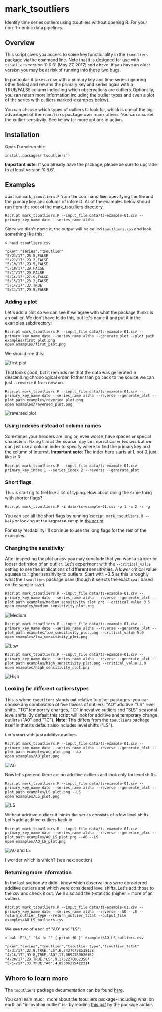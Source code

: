 # mark_tsoutliers
Identify time series outliers using tsoutliers without opening R. For your non-R-centric data pipelines.


## Overview

This script gives you access to some key functionality in the `tsoutliers` package via the command line. Note that it is designed for use with `tsoutliers` version '0.6.6' (May 27, 2017) and above. If you have an older version you may be at risk of running into [these](https://stats.stackexchange.com/questions/281921/na-causes-missed-outliers-with-tso-in-tsoutliers-package) [two](https://stackoverflow.com/questions/44191499/tso-function-in-tsoutliers-fails-with-message-about-xreg-colnames) bugs.

In particular, it takes a csv with a primary key and time series (ignoring other fields) and returns the primary key and series again with a TRUE/FALSE column indicating which observations are outliers. Optionally, you can return more information including the outlier types and even a plot of the series with outliers marked (examples below).

You can choose which types of outliers to look for, which is one of the big advantages of the `tsoutliers` package over many others. You can also set the outlier sensitivity. See below for more options in action.

## Installation

Open R and run this:

```
install.packages('tsoutliers')
```

**Important note**: If you already have the package, please be sure to upgrade to at least version '0.6.6'.

## Examples

Just run `mark_tsoutliers.R` from the command line, specifying the file and the primary key and column of interest. All of the examples below should run from the root of the mark_tsoutliers directory.

```
Rscript mark_tsoutliers.R --input_file data/ts-example-01.csv --primary_key_name date --series_name alpha
```

Since we didn't name it, the output will be called `tsoutliers.csv` and look something like this:
```
> head tsoutliers.csv

"pkey","series","tsoutlier"
"5/23/17",28.5,FALSE
"5/22/17",29.2,FALSE
"5/19/17",29.5,FALSE
"5/18/17",29,FALSE
"5/17/17",29,FALSE
"5/16/17",27.9,FALSE
"5/15/17",28.2,FALSE
"5/14/17",33,TRUE
"5/13/17",29.5,FALSE
```

### Adding a plot

Let's add a plot so we can see if we agree with what the package thinks is an outlier. We don't have to do this, but let's name it and put it in the examples subdirectory:
```
Rscript mark_tsoutliers.R --input_file data/ts-example-01.csv --primary_key_name date --series_name alpha --generate_plot --plot_path examples/first_plot.png
open examples/first_plot.png
```

We should see this:

![first plot](https://github.com/ryninho/mark_tsoutliers/blob/master/examples/first_plot.png "First plot")

That looks good, but it reminds me that the data was generated in descending chronological order. Rather than go back to the source we can just `--reverse` it from now on.
```
Rscript mark_tsoutliers.R --input_file data/ts-example-01.csv --primary_key_name date --series_name alpha --reverse --generate_plot --plot_path examples/reversed_plot.png
open examples/reversed_plot.png
```
![reversed plot](https://github.com/ryninho/mark_tsoutliers/blob/master/examples/reversed_plot.png "Reversed series plot")

### Using indexes instead of column names

Sometimes your headers are long or, even worse, have spaces or special characters. Fixing this at the source may be impractical or tedious but we can just use a column index to specify where to find the primary key and the column of interest. **Important note**: The index here starts at 1, not 0, just like in R.
```
Rscript mark_tsoutliers.R --input_file data/ts-example-01.csv --primary_key_index 1 --series_index 2 --reverse --generate_plot
```

### Short flags

This is starting to feel like a lot of typing. How about doing the same thing with shorter flags?
```
Rscript mark_tsoutliers.R -i data/ts-example-01.csv -p 1 -x 2 -r -g
```

You can see all the short flags by running `Rscript mark_tsoutliers.R --help` or looking at the argparse setup in [the script](https://github.com/ryninho/mark_tsoutliers/blob/master/mark_tsoutliers.R).

For easy readability I'll continue to use the long flags for the rest of the examples.


### Changing the sensitivity

After inspecting the plot or csv you may conclude that you want a stricter or looser definition of an outlier. Let's experiment with the `--critical_value` setting to see the implications of different sensitivities. A *lower* critical value equates to higher sensitivity to outliers. Start with ~3.5 as this is roughly what the `tsoutliers` package uses (though it selects the exact `cval` based on the sample size).

```
Rscript mark_tsoutliers.R --input_file data/ts-example-01.csv --primary_key_name date --series_name alpha --reverse --generate_plot --plot_path examples/medium_sensitivity_plot.png --critical_value 3.5
open examples/medium_sensitivity_plot.png
```
![Medium](https://github.com/ryninho/mark_tsoutliers/blob/master/examples/medium_sensitivity_plot.png "Medium")

```
Rscript mark_tsoutliers.R --input_file data/ts-example-01.csv --primary_key_name date --series_name alpha --reverse --generate_plot --plot_path examples/low_sensitivity_plot.png --critical_value 5.0
open examples/low_sensitivity_plot.png
```
![Low](https://github.com/ryninho/mark_tsoutliers/blob/master/examples/low_sensitivity_plot.png "Low")

```
Rscript mark_tsoutliers.R --input_file data/ts-example-01.csv --primary_key_name date --series_name alpha --reverse --generate_plot --plot_path examples/high_sensitivity_plot.png --critical_value 2.0
open examples/high_sensitivity_plot.png
```
![High](https://github.com/ryninho/mark_tsoutliers/blob/master/examples/high_sensitivity_plot.png "High")

### Looking for different outliers types

This is where `tsoutliers` stands out relative to other packages- you can choose any combination of five flavors of outliers: "AO" additive, "LS" level shifts, "TC" temporary changes, "IO" innovative outliers and "SLS" seasonal level shifts. By default this script will look for additive and temporary change outliers ("AO" and "TC"). **Note**: This differs from the `tsoutliers` package itself in that its default also includes level shifts ("LS").

Let's start with just additive outliers.
```
Rscript mark_tsoutliers.R --input_file data/ts-example-01.csv --primary_key_name date --series_name alpha --reverse --generate_plot --plot_path examples/AO_plot.png --AO
open examples/AO_plot.png
```
![AO](https://github.com/ryninho/mark_tsoutliers/blob/master/examples/AO_plot.png "AO")

Now let's pretend there are no additive outliers and look only for level shifts.
```
Rscript mark_tsoutliers.R --input_file data/ts-example-01.csv --primary_key_name date --series_name alpha --reverse --generate_plot --plot_path examples/LS_plot.png --LS
open examples/LS_plot.png
```
![LS](https://github.com/ryninho/mark_tsoutliers/blob/master/examples/LS_plot.png "LS")

Without additive outliers it thinks the series consists of a few level shifts. Let's add additive outliers back in.
```
Rscript mark_tsoutliers.R --input_file data/ts-example-01.csv --primary_key_name date --series_name alpha --reverse --generate_plot --plot_path examples/AO_LS_plot.png --AO --LS
open examples/AO_LS_plot.png
```
![AO and LS](https://github.com/ryninho/mark_tsoutliers/blob/master/examples/AO_LS_plot.png "AO and LS")

I wonder which is which? (see next section)

### Returning more information

In the last section we didn't know which observations were considered additive outliers and which were considered level shifts. Let's add those to the csv and check it out. We'll also add the t-statistic (higher = more of an outlier).
```
Rscript mark_tsoutliers.R --input_file data/ts-example-01.csv --primary_key_name date --series_name alpha --reverse --AO --LS --return_outlier_type --return_outlier_tstat --output_file examples/AO_LS_outliers.csv
```
We see two of each of "AO" and "LS":
```
> awk -F"\," '$4 != "" { print $0 }' examples/AO_LS_outliers.csv

"pkey","series","tsoutlier","tsoutlier_type","tsoutlier_tstat"
"3/31/17",23.9,TRUE,"LS",6.74376758518038
"4/16/17",39.8,TRUE,"AO",17.0652180026562
"4/20/17",28,TRUE,"LS",9.17522700023507
"5/14/17",33,TRUE,"AO",4.85306325422314
```


## Where to learn more

The `tsoutliers` package documentation can be found [here](https://cran.r-project.org/web/packages/tsoutliers/tsoutliers.pdf).

You can learn much, more about the tsoutliers package- including what on earth an "innovation outlier" is- by reading [this pdf](https://jalobe.com/doc/tsoutliers.pdf) by the package author.
